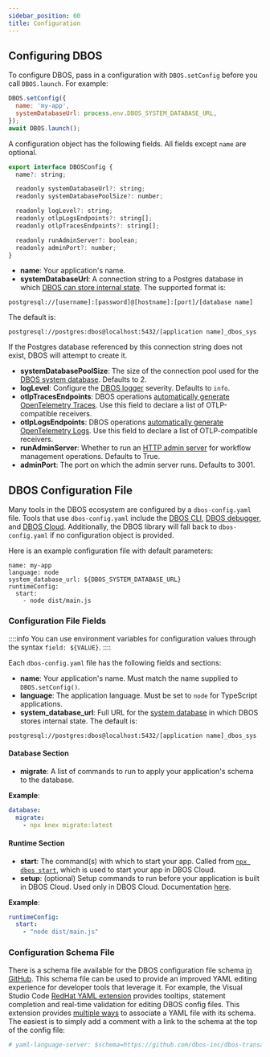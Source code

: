 ```yaml
---
sidebar_position: 60
title: Configuration
---
```


## Configuring DBOS

To configure DBOS, pass in a configuration with `DBOS.setConfig` before you call `DBOS.launch`.
For example:

```javascript
DBOS.setConfig({
  name: 'my-app',
  systemDatabaseUrl: process.env.DBOS_SYSTEM_DATABASE_URL,
});
await DBOS.launch();
```

A configuration object has the following fields.
All fields except `name` are optional.

```javascript
export interface DBOSConfig {
  name?: string;

  readonly systemDatabaseUrl?: string;
  readonly systemDatabasePoolSize?: number;

  readonly logLevel?: string;
  readonly otlpLogsEndpoints?: string[];
  readonly otlpTracesEndpoints?: string[];

  readonly runAdminServer?: boolean;
  readonly adminPort?: number;
}
```

- **name**: Your application's name.
- **systemDatabaseUrl**: A connection string to a Postgres database in which [DBOS can store internal state](../../explanations/system-tables.md). The supported format is:
```
postgresql://[username]:[password]@[hostname]:[port]/[database name]
```

The default is:

```
postgresql://postgres:dbos@localhost:5432/[application name]_dbos_sys
```
If the Postgres database referenced by this connection string does not exist, DBOS will attempt to create it.
- **systemDatabasePoolSize**: The size of the connection pool used for the [DBOS system database](../../explanations/system-tables). Defaults to 2.
- **logLevel**: Configure the [DBOS logger](../tutorials/logging.md) severity. Defaults to `info`.
- **otlpTracesEndpoints**: DBOS operations [automatically generate OpenTelemetry Traces](../tutorials/logging.md). Use this field to declare a list of OTLP-compatible receivers.
- **otlpLogsEndpoints**: DBOS operations [automatically generate OpenTelemetry Logs](../tutorials/logging.md). Use this field to declare a list of OTLP-compatible receivers.
- **runAdminServer**: Whether to run an [HTTP admin server](../../production/self-hosting/admin-api.md) for workflow management operations. Defaults to True.
- **adminPort**: The port on which the admin server runs. Defaults to 3001.


## DBOS Configuration File

Many tools in the DBOS ecosystem are configured by a `dbos-config.yaml` file.
Tools that use `dbos-config.yaml` include the [DBOS CLI](./cli.md), [DBOS debugger](../tutorials/debugging.md), and [DBOS Cloud](../../production/dbos-cloud/deploying-to-cloud.md).
Additionally, the DBOS library will fall back to `dbos-config.yaml` if no configuration object is provided.

Here is an example configuration file with default parameters:

```shell
name: my-app
language: node
system_database_url: ${DBOS_SYSTEM_DATABASE_URL}
runtimeConfig:
  start:
    - node dist/main.js
```

### Configuration File Fields

::::info
You can use environment variables for configuration values through the syntax `field: ${VALUE}`.
::::

Each `dbos-config.yaml` file has the following fields and sections:

- **name**: Your application's name.  Must match the name supplied to `DBOS.setConfig()`.
- **language**: The application language.  Must be set to `node` for TypeScript applications.
- **system_database_url**: Full URL for the [system database](../../explanations/system-tables) in which DBOS stores internal state.  The default is:

```
postgresql://postgres:dbos@localhost:5432/[application name]_dbos_sys
```

#### Database Section

- **migrate**: A list of commands to run to apply your application's schema to the database. 

**Example**:

```yaml
database:
  migrate:
    - npx knex migrate:latest
```

#### Runtime Section

- **start**: The command(s) with which to start your app. Called from [`npx dbos start`](./cli.md#npx-dbos-start), which is used to start your app in DBOS Cloud.
- **setup**: (optional) Setup commands to run before your application is built in DBOS Cloud. Used only in DBOS Cloud. Documentation [here](../../production/dbos-cloud/application-management.md#customizing-microvm-setup).

**Example**:

```yaml
runtimeConfig:
  start:
    - "node dist/main.js"
```

### Configuration Schema File

There is a schema file available for the DBOS configuration file schema [in GitHub](https://raw.githubusercontent.com/dbos-inc/dbos-ts/main/dbos-config.schema.json).
This schema file can be used to provide an improved YAML editing experience for developer tools that leverage it.
For example, the Visual Studio Code [RedHat YAML extension](https://marketplace.visualstudio.com/items?itemName=redhat.vscode-yaml) provides tooltips, statement completion and real-time validation for editing DBOS config files.
This extension provides [multiple ways](https://github.com/redhat-developer/vscode-yaml#associating-schemas) to associate a YAML file with its schema.
The easiest is to simply add a comment with a link to the schema at the top of the config file:

```yaml
# yaml-language-server: $schema=https://github.com/dbos-inc/dbos-transact-py/blob/main/dbos/dbos-config.schema.json
```
